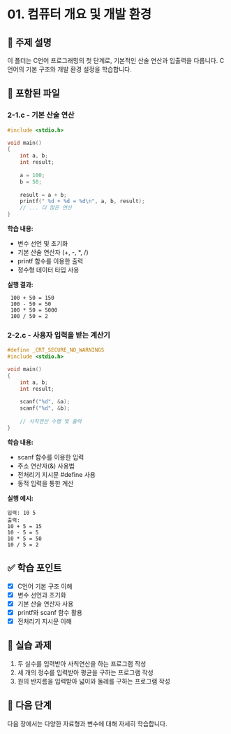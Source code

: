 # 01. 컴퓨터 개요 및 개발 환경

## 📘 주제 설명
이 폴더는 C언어 프로그래밍의 첫 단계로, 기본적인 산술 연산과 입출력을 다룹니다. C언어의 기본 구조와 개발 환경 설정을 학습합니다.

## 📂 포함된 파일

### 2-1.c - 기본 산술 연산
```c
#include <stdio.h>

void main()
{
    int a, b;
    int result;
    
    a = 100;
    b = 50;
    
    result = a + b;
    printf(" %d + %d = %d\n", a, b, result);
    // ... 더 많은 연산
}
```
**학습 내용:**
- 변수 선언 및 초기화
- 기본 산술 연산자 (+, -, *, /)
- printf 함수를 이용한 출력
- 정수형 데이터 타입 사용

**실행 결과:**
```
 100 + 50 = 150
 100 - 50 = 50
 100 * 50 = 5000
 100 / 50 = 2
```

### 2-2.c - 사용자 입력을 받는 계산기
```c
#define _CRT_SECURE_NO_WARNINGS
#include <stdio.h>

void main()
{
    int a, b;
    int result;
    
    scanf("%d", &a);
    scanf("%d", &b);
    
    // 사칙연산 수행 및 출력
}
```
**학습 내용:**
- scanf 함수를 이용한 입력
- 주소 연산자(&) 사용법
- 전처리기 지시문 #define 사용
- 동적 입력을 통한 계산

**실행 예시:**
```
입력: 10 5
출력:
10 + 5 = 15
10 - 5 = 5
10 * 5 = 50
10 / 5 = 2
```

## ✅ 학습 포인트
- [x] C언어 기본 구조 이해
- [x] 변수 선언과 초기화
- [x] 기본 산술 연산자 사용
- [x] printf와 scanf 함수 활용
- [x] 전처리기 지시문 이해

## 🎯 실습 과제
1. 두 실수를 입력받아 사칙연산을 하는 프로그램 작성
2. 세 개의 정수를 입력받아 평균을 구하는 프로그램 작성
3. 원의 반지름을 입력받아 넓이와 둘레를 구하는 프로그램 작성

## 🔗 다음 단계
다음 장에서는 다양한 자료형과 변수에 대해 자세히 학습합니다.
